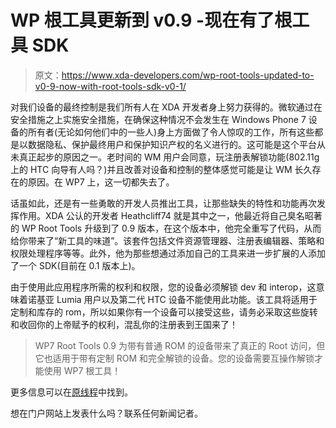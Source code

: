 # WP 根工具更新到 v0.9 -现在有了根工具 SDK

> 原文：<https://www.xda-developers.com/wp-root-tools-updated-to-v0-9-now-with-root-tools-sdk-v0-1/>

对我们设备的最终控制是我们所有人在 XDA 开发者身上努力获得的。微软通过在安全措施之上实施安全措施，在确保这种情况不会发生在 Windows Phone 7 设备的所有者(无论如何他们中的一些人)身上方面做了令人惊叹的工作，所有这些都是以数据隐私、保护最终用户和保护知识产权的名义进行的。这可能是这个平台从未真正起步的原因之一。老时间的 WM 用户会同意，玩注册表解锁功能(802.11g 上的 HTC 向导有人吗？)并且改善对设备和控制的整体感觉可能是让 WM 长久存在的原因。在 WP7 上，这一切都失去了。

话虽如此，还是有一些勇敢的开发人员推出工具，让那些缺失的特性和功能再次发挥作用。XDA 公认的开发者 Heathcliff74 就是其中之一，他最近将自己臭名昭著的 WP Root Tools 升级到了 0.9 版本，在这个版本中，他完全重写了代码，从而给你带来了“新工具的味道”。该套件包括文件资源管理器、注册表编辑器、策略和权限处理程序等等。此外，他为那些想通过添加自己的工具来进一步扩展的人添加了一个 SDK(目前在 0.1 版本上)。

由于使用此应用程序所需的权利和权限，您的设备必须解锁 dev 和 interop，这意味着诺基亚 Lumia 用户以及第二代 HTC 设备不能使用此功能。该工具将适用于定制和库存的 rom，所以如果你有一个设备可以接受这些，请务必采取这些旋转和收回你的上帝赋予的权利，混乱你的注册表到王国来了！

> WP7 Root Tools 0.9 为带有普通 ROM 的设备带来了真正的 Root 访问，但它也适用于带有定制 ROM 和完全解锁的设备。您的设备需要互操作解锁才能使用 WP7 根工具！

更多信息可以在[原线程](http://forum.xda-developers.com/showthread.php?p=24159490#post24159490)中找到。

想在门户网站上发表什么吗？联系任何新闻记者。
